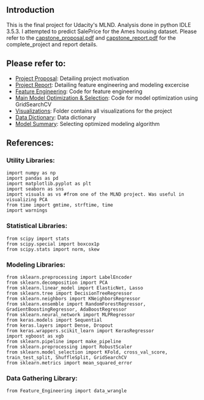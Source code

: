 ## Introduction

This is the final project for Udacity's MLND. Analysis done in python IDLE 3.5.3. I attempted to predict SalePrice for the Ames housing dataset. 
Please refer to the [capstone_proposal.pdf](https://github.com/a35931chi/MLND-Capstone/blob/master/capstone_proposal.pdf) and [capstone_report.pdf](https://github.com/a35931chi/MLND-Capstone/blob/master/capstone_report.pdf) for the complete_project and report details.


## Please refer to:
* [Project Proposal](https://github.com/a35931chi/MLND-Capstone/blob/master/capstone_proposal.pdf): Detailing project motivation
* [Project Report](https://github.com/a35931chi/MLND-Capstone/blob/master/capstone_report.pdf): Detailing feature engineering and modeling excercise
* [Feature Engineering](https://github.com/a35931chi/MLND-Capstone/blob/master/Code/Feature_Engineering.py): Code for feature engineering
* [Main Model Optimization & Selection](https://github.com/a35931chi/MLND-Capstone/blob/master/Code//Model_Optimization_GridSearchCV.py): Code for model optimization using GridSearchCV
* [Visualizations](https://github.com/a35931chi/MLND-Capstone/tree/master/Visualization): Folder contains all visualizations for the project
* [Data Dictionary](https://github.com/a35931chi/MLND-Capstone/blob/master/Feature_Engineering.xlsx): Data dictionary
* [Model Summary](https://github.com/a35931chi/MLND-Capstone/blob/master/Model_Selection.xlsx): Selecting optimized modeling algorithm

## References:
### Utility Libraries:
```
import numpy as np
import pandas as pd 
import matplotlib.pyplot as plt
import seaborn as sns
import visuals as vs #from one of the MLND project. Was useful in visualizing PCA
from time import gmtime, strftime, time
import warnings
```

### Statistical Libraries:
```
from scipy import stats
from scipy.special import boxcox1p
from scipy.stats import norm, skew 
```
### Modeling Libraries:
```
from sklearn.preprocessing import LabelEncoder
from sklearn.decomposition import PCA
from sklearn.linear_model import ElasticNet, Lasso
from sklearn.tree import DecisionTreeRegressor
from sklearn.neighbors import KNeighborsRegressor
from sklearn.ensemble import RandomForestRegressor, GradientBoostingRegressor, AdaBoostRegressor
from sklearn.neural_network import MLPRegressor
from keras.models import Sequential
from keras.layers import Dense, Dropout
from keras.wrappers.scikit_learn import KerasRegressor
import xgboost as xgb
from sklearn.pipeline import make_pipeline
from sklearn.preprocessing import RobustScaler
from sklearn.model_selection import KFold, cross_val_score, train_test_split, ShuffleSplit, GridSearchCV
from sklearn.metrics import mean_squared_error
```
### Data Gathering Library:
```
from Feature_Engineering import data_wrangle
```
